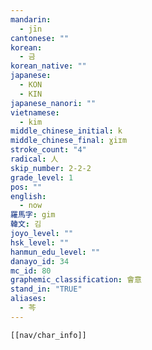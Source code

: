 ```yaml
---
mandarin:
  - jīn
cantonese: ""
korean:
  - 금
korean_native: ""
japanese:
  - KON
  - KIN
japanese_nanori: ""
vietnamese:
  - kim
middle_chinese_initial: k
middle_chinese_final: ɣiɪm
stroke_count: "4"
radical: 人
skip_number: 2-2-2
grade_level: 1
pos: ""
english:
  - now
羅馬字: gim
韓文: 김
joyo_level: ""
hsk_level: ""
hanmun_edu_level: ""
danayo_id: 34
mc_id: 80
graphemic_classification: 會意
stand_in: "TRUE"
aliases:
  - 芩
---
```

```meta-bind-embed
[[nav/char_info]]
```